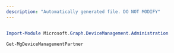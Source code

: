 ```yaml
---
description: "Automatically generated file. DO NOT MODIFY"
---
```


```powershell

Import-Module Microsoft.Graph.DeviceManagement.Administration

Get-MgDeviceManagementPartner

```